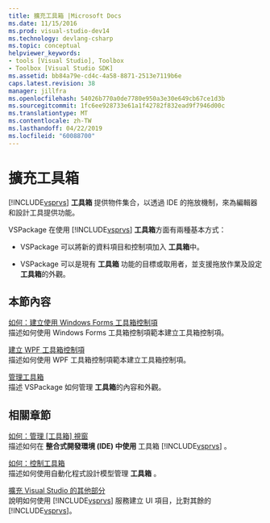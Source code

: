 ```yaml
---
title: 擴充工具箱 |Microsoft Docs
ms.date: 11/15/2016
ms.prod: visual-studio-dev14
ms.technology: devlang-csharp
ms.topic: conceptual
helpviewer_keywords:
- tools [Visual Studio], Toolbox
- Toolbox [Visual Studio SDK]
ms.assetid: bb84a79e-cd4c-4a58-8871-2513e7119b6e
caps.latest.revision: 38
manager: jillfra
ms.openlocfilehash: 54026b770a0de7780e950a3e30e649cb67ce1d3b
ms.sourcegitcommit: 1fc6ee928733e61a1f42782f832ead9f7946d00c
ms.translationtype: MT
ms.contentlocale: zh-TW
ms.lasthandoff: 04/22/2019
ms.locfileid: "60088700"
---
```

# <a name="extending-the-toolbox"></a>擴充工具箱
 [!INCLUDE[vsprvs](../includes/vsprvs-md.md)] **工具箱** 提供物件集合，以透過 IDE 的拖放機制，來為編輯器和設計工具提供功能。  
  
 VSPackage 在使用 [!INCLUDE[vsprvs](../includes/vsprvs-md.md)] **工具箱**方面有兩種基本方式：  
  
- VSPackage 可以將新的資料項目和控制項加入 **工具箱**中。  
  
- VSPackage 可以是現有 **工具箱** 功能的目標或取用者，並支援拖放作業及設定 **工具箱**的外觀。  
  
## <a name="in-this-section"></a>本節內容  
 [如何：建立使用 Windows Forms 工具箱控制項](../misc/how-to-create-a-toolbox-control-that-uses-windows-forms.md)  
 描述如何使用 Windows Forms 工具箱控制項範本建立工具箱控制項。  
  
 [建立 WPF 工具箱控制項](../extensibility/creating-a-wpf-toolbox-control.md)  
 描述如何使用 WPF 工具箱控制項範本建立工具箱控制項。  
  
 [管理工具箱](../misc/managing-the-toolbox.md)  
 描述 VSPackage 如何管理 **工具箱**的內容和外觀。  
  
## <a name="related-sections"></a>相關章節  
 [如何：管理 [工具箱] 視窗](http://msdn.microsoft.com/a022c3fe-298c-4a59-a48f-b050da90ebc2)  
 描述如何在 **整合式開發環境 (IDE) 中使用** 工具箱 [!INCLUDE[vsprvs](../includes/vsprvs-md.md)] 。  
  
 [如何：控制工具箱](http://msdn.microsoft.com/library/c9d8a18a-d2bc-43d4-a803-601bfc6a6599)  
 描述如何使用自動化程式設計模型管理 **工具箱** 。  
  
 [擴充 Visual Studio 的其他部分](../extensibility/extending-other-parts-of-visual-studio.md)  
 說明如何使用 [!INCLUDE[vsprvs](../includes/vsprvs-md.md)] 服務建立 UI 項目，比對其餘的 [!INCLUDE[vsprvs](../includes/vsprvs-md.md)]。